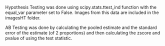 Hypothesis Testing was done using scipy.stats.ttest_ind function with the equal_var parameter set to False. Images from this 
data are included in the imagesHT folder.

AB Testing was done by calculating the pooled estimate and the standard error of the estimate (of 2 proportions)
and then calculating the zscore and pvalue of using the test statistic.
